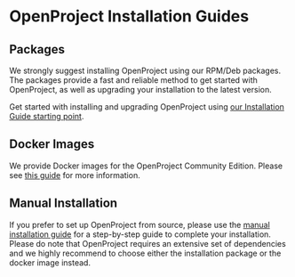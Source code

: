 # OpenProject Installation Guides


## Packages

We strongly suggest installing OpenProject using our RPM/Deb packages.
The packages provide a fast and reliable method to get started with OpenProject, as well as upgrading your installation to the latest version.

Get started with installing and upgrading OpenProject using [our Installation Guide starting point](https://www.openproject.org/open-source/download/).

## Docker Images

We provide Docker images for the OpenProject Community Edition. Please see [this guide](./docker/README.md) for more information.


## Manual Installation

If you prefer to set up OpenProject from source, please use the [manual installation guide](./manual/README.md) for a step-by-step guide to complete your installation. Please do note that OpenProject requires an extensive set of dependencies and we highly recommend to choose either the installation package or the docker image instead.
